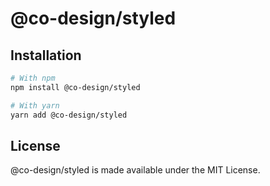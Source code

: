 # @co-design/styled

## Installation
```bash
# With npm
npm install @co-design/styled

# With yarn
yarn add @co-design/styled
```

## License
@co-design/styled is made available under the MIT License.

